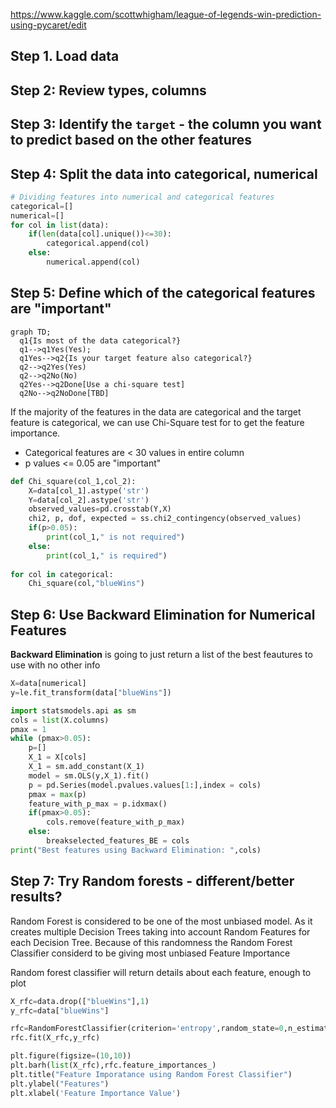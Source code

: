 https://www.kaggle.com/scottwhigham/league-of-legends-win-prediction-using-pycaret/edit

## Step 1. Load data
## Step 2: Review types, columns
## Step 3: Identify the `target` - the column you want to predict based on the other features
## Step 4: Split the data into categorical, numerical
```python
# Dividing features into numerical and categorical features
categorical=[]
numerical=[]
for col in list(data):
    if(len(data[col].unique())<=30):
        categorical.append(col)
    else:
        numerical.append(col)
```
## Step 5: Define which of the categorical features are "important"
``` mermaid
graph TD;
  q1{Is most of the data categorical?}
  q1-->q1Yes(Yes);
  q1Yes-->q2{Is your target feature also categorical?}
  q2-->q2Yes(Yes)
  q2-->q2No(No)
  q2Yes-->q2Done[Use a chi-square test]
  q2No-->q2NoDone[TBD]
```

If the majority of the features in the data are categorical and the target feature is categorical, we can use Chi-Square test for to get the feature importance.
* Categorical features are < 30 values in entire column
* p values <= 0.05 are "important"
```python
def Chi_square(col_1,col_2):
    X=data[col_1].astype('str')
    Y=data[col_2].astype('str')
    observed_values=pd.crosstab(Y,X)
    chi2, p, dof, expected = ss.chi2_contingency(observed_values)
    if(p>0.05):
        print(col_1," is not required")
    else:
        print(col_1," is required")
        
for col in categorical:
    Chi_square(col,"blueWins")
```

## Step 6: Use Backward Elimination for Numerical Features
**Backward Elimination** is going to just return a list of the best feautures to use with no other info
```python
X=data[numerical]
y=le.fit_transform(data["blueWins"])

import statsmodels.api as sm
cols = list(X.columns)
pmax = 1
while (pmax>0.05):
    p=[]
    X_1 = X[cols]
    X_1 = sm.add_constant(X_1)
    model = sm.OLS(y,X_1).fit()
    p = pd.Series(model.pvalues.values[1:],index = cols)      
    pmax = max(p)
    feature_with_p_max = p.idxmax()
    if(pmax>0.05):
        cols.remove(feature_with_p_max)
    else:
        breakselected_features_BE = cols
print("Best features using Backward Elimination: ",cols)
```
## Step 7: Try Random forests - different/better results?
Random Forest is considered to be one of the most unbiased model. As it creates multiple Decision Trees taking into account Random Features for each Decision Tree. Because of this randomness the Random Forest Classifier considerd to be giving most unbiased Feature Importance

Random forest classifier will return details about each feature, enough to plot
```python
X_rfc=data.drop(["blueWins"],1)
y_rfc=data["blueWins"]

rfc=RandomForestClassifier(criterion='entropy',random_state=0,n_estimators=300)
rfc.fit(X_rfc,y_rfc)

plt.figure(figsize=(10,10))
plt.barh(list(X_rfc),rfc.feature_importances_)
plt.title("Feature Imporatance using Random Forest Classifier")
plt.ylabel("Features")
plt.xlabel('Feature Importance Value')
```

